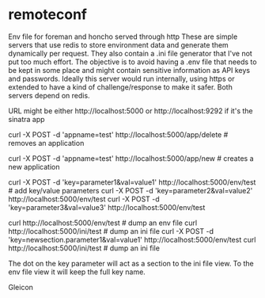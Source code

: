 # remoteconf

Env file for foreman and honcho served through http
These are simple servers that use redis to store environment data and generate them dynamically per request. They also contain a .ini file generator that I've not put too much effort.
The objective is to avoid having a .env file that needs to be kept in some place and might contain sensitive information as API keys and passwords.
Ideally this server would run internally, using https or extended to have a kind of challenge/response to make it safer.
Both servers depend on redis.

URL might be either http://localhost:5000 or http://localhost:9292 if it's the sinatra app

curl -X POST -d 'appname=test' http://localhost:5000/app/delete # removes an application

curl -X POST -d 'appname=test' http://localhost:5000/app/new # creates a new application

curl -X POST -d 'key=parameter1&val=value1' http://localhost:5000/env/test # add key/value parameters
curl -X POST -d 'key=parameter2&val=value2' http://localhost:5000/env/test
curl -X POST -d 'key=parameter3&val=value3' http://localhost:5000/env/test

curl http://localhost:5000/env/test # dump an env file
curl http://localhost:5000/ini/test # dump an ini file
curl -X POST -d 'key=newsection.parameter1&val=value1' http://localhost:5000/env/test
curl http://localhost:5000/ini/test # dump an ini file

The dot on the key parameter will act as a section to the ini file view. To the env file view it will keep the full key name.

Gleicon


